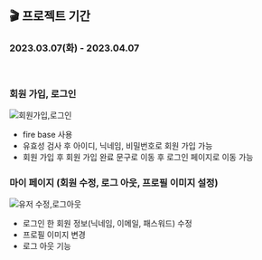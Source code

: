 ## 🎬 프로젝트 기간  
<h3>2023.03.07(화) - 2023.04.07</h3>

<br/>

### 회원 가입, 로그인

![회원가입,로그인](https://user-images.githubusercontent.com/97446711/234043720-8fcba876-9cd4-4851-8d22-2cc8cb0c2151.gif)
 * fire base 사용
 * 유효성 검사 후 아이디, 닉네임, 비밀번호로 회원 가입 가능
 * 회원 가입 후 회원 가입 완료 문구로 이동 후 로그인 페이지로 이동 가능


### 마이 페이지 (회원 수정, 로그 아웃, 프로필 이미지 설정)

![유저 수정,로그아웃](https://user-images.githubusercontent.com/97446711/234044808-15fd652c-6cfc-4bad-b5a4-bbf29d153a98.gif)
 * 로그인 한 회원 정보(닉네임, 이메일, 패스워드) 수정
 * 프로필 이미지 변경
 * 로그 아웃 기능





<br/>
